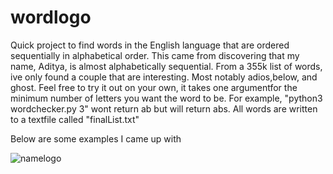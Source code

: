 # wordlogo

Quick project to find words in the English language that are ordered sequentially in alphabetical order.
This came from discovering that my name, Aditya, is almost alphabetically sequential. From a 355k list of words, ive only found a couple that are interesting. Most notably adios,below, and ghost. Feel free to try it out on your own, it takes one argumentfor the minimum number of letters you want the word to be. 
For example, "python3 wordchecker.py 3" wont return ab but will return abs. All words are written to a textfile called "finalList.txt"

Below are some examples I came up with


![namelogo](https://cloud.githubusercontent.com/assets/10662653/18811589/a80a7af4-8269-11e6-8467-63dbf7900a28.png)
